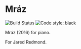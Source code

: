 Mráz
====

![Build Status](
    https://github.com/trevorbaca/mraz/actions/workflows/main.yml/badge.svg)
[![Code style: black](
    https://img.shields.io/badge/code%20style-black-000000.svg)](
    https://github.com/ambv/black)

Mráz (2016) for piano.

For Jared Redmond.

